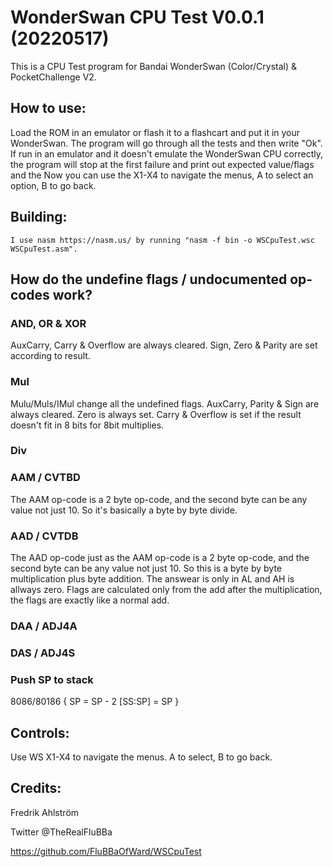# WonderSwan CPU Test V0.0.1 (20220517)

This is a CPU Test program for Bandai WonderSwan (Color/Crystal) & PocketChallenge V2.

## How to use:

Load the ROM in an emulator or flash it to a flashcart and put it in your WonderSwan.
The program will go through all the tests and then write "Ok".
If run in an emulator and it doesn't emulate the WonderSwan CPU correctly,
the program will stop at the first failure and print out expected value/flags
and the 
Now you can use the X1-X4 to navigate the menus, A to select an option,
B to go back.

## Building:
	I use nasm https://nasm.us/ by running "nasm -f bin -o WSCpuTest.wsc WSCpuTest.asm".

## How do the undefine flags / undocumented op-codes work?

### AND, OR & XOR
AuxCarry, Carry & Overflow are always cleared.
Sign, Zero & Parity are set according to result.

### Mul
Mulu/Muls/IMul change all the undefined flags.
AuxCarry, Parity & Sign are always cleared.
Zero is always set.
Carry & Overflow is set if the result doesn't fit in 8 bits for 8bit multiplies.

### Div

### AAM / CVTBD
The AAM op-code is a 2 byte op-code, and the second byte can be any value not just 10.
So it's basically a byte by byte divide.

### AAD / CVTDB
The AAD op-code just as the AAM op-code is a 2 byte op-code, and the second byte can be any value not just 10. So this is a byte by byte multiplication plus byte addition. The answear is only in AL
and AH is allways zero. Flags are calculated only from the add after the multiplication, the flags are exactly like a normal add.

### DAA / ADJ4A

### DAS / ADJ4S

### Push SP to stack
8086/80186
{
	SP      = SP - 2
	[SS:SP] = SP
}

## Controls:
Use WS X1-X4 to navigate the menus. A to select, B to go back.


## Credits:

Fredrik Ahlström

Twitter @TheRealFluBBa

https://github.com/FluBBaOfWard/WSCpuTest
